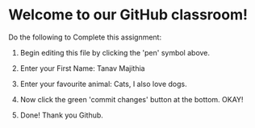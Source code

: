 # Welcome to our GitHub classroom!

Do the following to Complete this assignment:

1. Begin editing this file by clicking the 'pen' symbol above.

2. Enter your First Name: Tanav Majithia

3. Enter your favourite animal: Cats, I also love dogs.

4. Now click the green 'commit changes' button at the bottom. OKAY!

5. Done! Thank you Github.
